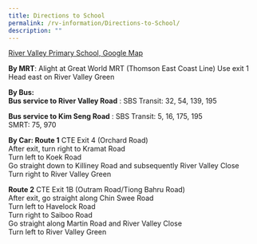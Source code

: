 ```yaml
---
title: Directions to School
permalink: /rv-information/Directions-to-School/
description: ""
---
```

[River Valley Primary School, Google Map](https://goo.gl/maps/MC9HhRPRbTCHbiuG9)

**By MRT**: Alight at Great World MRT (Thomson East Coast Line)
Use exit 1 Head east on River Valley Green <br>

**By Bus:  
Bus service to River Valley Road** : SBS Transit: 32, 54, 139, 195
<br>

**Bus service to Kim Seng Road** : SBS Transit: 5, 16, 175, 195        
SMRT: 75, 970
<br>

**By Car: Route 1** CTE Exit 4 (Orchard Road)   
After exit, turn right to Kramat Road      
Turn left to Koek Road   
Go straight down to Killiney Road and subsequently River Valley Close  
Turn right to River Valley Green

  
**Route 2** CTE Exit 1B (Outram Road/Tiong Bahru Road)        
After exit, go straight along Chin Swee Road  
Turn left to Havelock Road  
Turn right to Saiboo Road  
Go straight along Martin Road and River Valley Close      
Turn left to River Valley Green